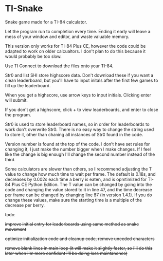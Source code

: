 # TI-Snake
Snake game made for a TI-84 calculator.

Let the program run to completion every time. Ending it early will leave a mess of your window and editor, and waste valuable memory.

This version only works for TI-84 Plus CE, however the code could be adapted to work on older calcualtors. I don't plan to do this because it would probably be too slow.

Use TI Connect to download the files onto your TI-84.

Str0 and list SHI store highscore data. Don't download these if you want a clean leaderboard, but you'll have to input initals after the first few games to fill up the leaderboard.

When you get a highscore, use arrow keys to input initials. Clicking enter will submit. 

If you don't get a highscore, click + to view leaderboards, and enter to close the program. 

Str0 is used to store leaderboard names, so in order for leaderboards to work don't overwrite Str0. There is no easy way to change the string used to store it, other than chaning all instances of Str0 found in the code.

Version number is found at the top of the code. I don't have set rules for changing it, I just make the number bigger when I make changes. If I feel like the change is big enough I'll change the second number instead of the third.

Some calculators are slower than others, so I recommend adjusting the T value to change how much time to wait per frame. The default is 0.18s, and decreases by 0.002s each time a berry is eaten, and is opmtimized for TI-84 Plus CE Python Edition. The T value can be changed by going into the code and changing the value stored to it in line 47, and the time decrease per frame can be changed by changing line 87 (in version 1.4.1). If you do change these values, make sure the starting time is a multiple of the decrease per berry.

todo:

~~improve initial entry for leaderboards using same method as snake movement~~

~~optimize initialization code and cleanup code, remove uneeded characters~~

~~remove blank lines in main loop (it will make it slightly faster, so i'll do this later when i'm more confident i'll be doing less maintanence)~~
